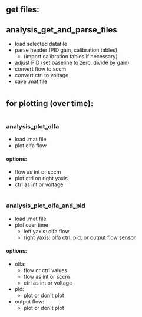 
## get files:
## analysis_get_and_parse_files

- load selected datafile
- parse header (PID gain, calibration tables)
	- (import calibration tables if necessary)
- adjust PID (set baseline to zero, divide by gain)
- convert flow to sccm
- convert ctrl to voltage
- save .mat file
#




#

## for plotting (over time):
#

### analysis_plot_olfa

- load .mat file
- plot olfa flow

#### options:
- flow as int or sccm
- plot ctrl on right yaxis
- ctrl as int or voltage



#
### analysis_plot_olfa_and_pid

- load .mat file
- plot over time
	- left yaxis: olfa flow
	- right yaxis: olfa ctrl, pid, or output flow sensor


#### options:
- olfa:
	- flow or ctrl values
	- flow as int or sccm
	- ctrl as int or voltage
- pid:
	- plot or don't plot
- output flow:
	- plot or don't plot